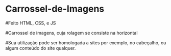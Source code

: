 ﻿# Carrossel-de-Imagens
 
 #Feito HTML, CSS, e JS
 
 #Carrossel de imagens, cuja rolagem se consiste na horizontal
 
 #Sua utilização pode ser homologada a sites por exemplo, no cabeçalho, ou algum conteúdo do site qualquer.
